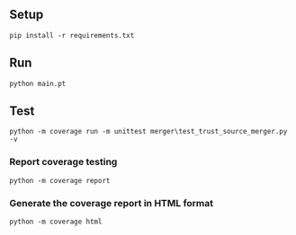 ## Setup

```
pip install -r requirements.txt
```

## Run

```
python main.pt
```

## Test

```
python -m coverage run -m unittest merger\test_trust_source_merger.py -v
```

### Report coverage testing

```
python -m coverage report
```

### Generate the coverage report in HTML format

```
python -m coverage html
```
